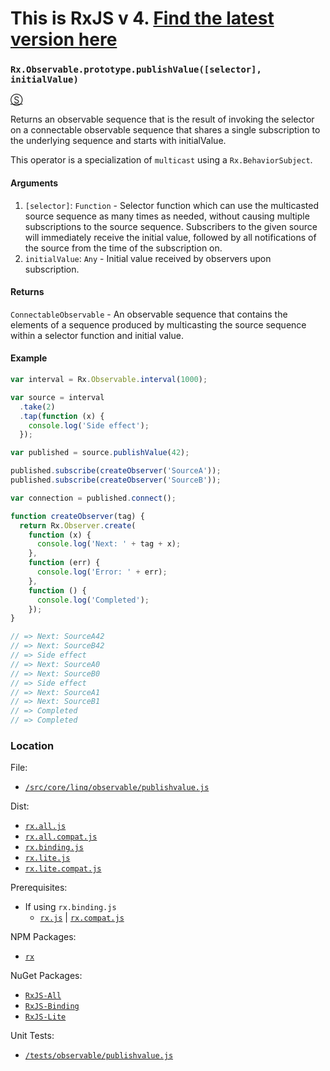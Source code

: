 # This is RxJS v 4. [Find the latest version here](https://github.com/reactivex/rxjs)
### `Rx.Observable.prototype.publishValue([selector], initialValue)`
[&#x24C8;](https://github.com/Reactive-Extensions/RxJS/blob/master/src/core/linq/observable/publishvalue.js "View in source")

Returns an observable sequence that is the result of invoking the selector on a connectable observable sequence that shares a single subscription to the underlying sequence and starts with initialValue.

This operator is a specialization of `multicast` using a `Rx.BehaviorSubject`.

#### Arguments
1. `[selector]`: `Function` - Selector function which can use the multicasted source sequence as many times as needed, without causing multiple subscriptions to the source sequence. Subscribers to the given source will immediately receive the initial value, followed by all notifications of the source from the time of the subscription on.
2. `initialValue`: `Any` - Initial value received by observers upon subscription.

#### Returns
`ConnectableObservable` - An observable sequence that contains the elements of a sequence produced by multicasting the source sequence within a selector function and initial value.

#### Example
```js
var interval = Rx.Observable.interval(1000);

var source = interval
  .take(2)
  .tap(function (x) {
    console.log('Side effect');
  });

var published = source.publishValue(42);

published.subscribe(createObserver('SourceA'));
published.subscribe(createObserver('SourceB'));

var connection = published.connect();

function createObserver(tag) {
  return Rx.Observer.create(
    function (x) {
      console.log('Next: ' + tag + x);
    },
    function (err) {
      console.log('Error: ' + err);
    },
    function () {
      console.log('Completed');
    });
}

// => Next: SourceA42
// => Next: SourceB42
// => Side effect
// => Next: SourceA0
// => Next: SourceB0
// => Side effect
// => Next: SourceA1
// => Next: SourceB1
// => Completed
// => Completed
```

### Location

File:
- [`/src/core/linq/observable/publishvalue.js`](https://github.com/Reactive-Extensions/RxJS/blob/master/src/core/linq/observable/publishvalue.js)

Dist:
- [`rx.all.js`](https://github.com/Reactive-Extensions/RxJS/blob/master/dist/rx.all.js)
- [`rx.all.compat.js`](https://github.com/Reactive-Extensions/RxJS/blob/master/dist/rx.all.compat.js)
- [`rx.binding.js`](https://github.com/Reactive-Extensions/RxJS/blob/master/dist/rx.binding.js)
- [`rx.lite.js`](https://github.com/Reactive-Extensions/RxJS/blob/master/dist/rx.lite.js)
- [`rx.lite.compat.js`](https://github.com/Reactive-Extensions/RxJS/blob/master/dist/rx.lite.compat.js)

Prerequisites:
- If using `rx.binding.js`
  - [`rx.js`](https://github.com/Reactive-Extensions/RxJS/blob/master/dist/rx.js) | [`rx.compat.js`](https://github.com/Reactive-Extensions/RxJS/blob/master/dist/rx.compat.js)

NPM Packages:
- [`rx`](https://www.npmjs.org/package/rx)

NuGet Packages:
- [`RxJS-All`](http://www.nuget.org/packages/RxJS-All/)
- [`RxJS-Binding`](http://www.nuget.org/packages/RxJS-Binding/)
- [`RxJS-Lite`](http://www.nuget.org/packages/RxJS-Lite/)

Unit Tests:
- [`/tests/observable/publishvalue.js`](https://github.com/Reactive-Extensions/RxJS/blob/master/tests/observable/publishvalue.js)
